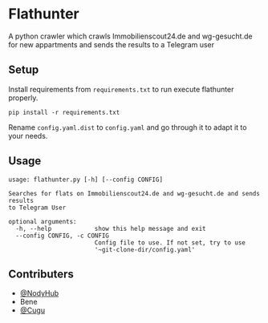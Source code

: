 # Flathunter

A python crawler which crawls Immobilienscout24.de and wg-gesucht.de for new appartments and sends the results to a Telegram user

## Setup

Install requirements from ```requirements.txt``` to run execute flathunter properly.
```
pip install -r requirements.txt
```

Rename ```config.yaml.dist``` to ```config.yaml``` and go through it to adapt it to your needs.

## Usage
```
usage: flathunter.py [-h] [--config CONFIG]

Searches for flats on Immobilienscout24.de and wg-gesucht.de and sends results
to Telegram User

optional arguments:
  -h, --help            show this help message and exit
  --config CONFIG, -c CONFIG
                        Config file to use. If not set, try to use
                        '~git-clone-dir/config.yaml'

```

## Contributers
- [@NodyHub](https://github.com/NodyHub)
- Bene
- [@Cugu](https://github.com/Cugu)


